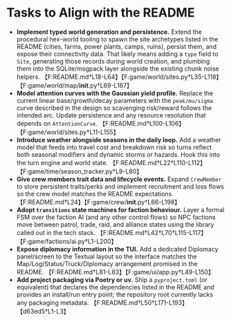 # Tasks to Align with the README

- **Implement typed world generation and persistence.** Extend the procedural hex-world tooling to spawn the site archetypes listed in the README (cities, farms, power plants, camps, ruins), persist them, and expose their connectivity data. That likely means adding a `type` field to `Site`, generating those records during world creation, and plumbing them into the SQLite/msgpack layer alongside the existing chunk noise helpers. 【F:README.md†L18-L64】【F:game/world/sites.py†L35-L118】【F:game/world/map/__init__.py†L69-L167】
- **Model attention curves with the Gaussian yield profile.** Replace the current linear base/growth/decay parameters with the `peak/mu/sigma` curve described in the design so scavenging risk/reward follows the intended arc. Update persistence and any resource resolution that depends on `AttentionCurve`. 【F:README.md†L100-L106】【F:game/world/sites.py†L11-L155】
- **Introduce weather alongside seasons in the daily loop.** Add a weather model that feeds into travel cost and breakdown risk so turns reflect both seasonal modifiers and dynamic storms or hazards. Hook this into the turn engine and world state. 【F:README.md†L22†L110-L112】【F:game/time/season_tracker.py†L9-L80】
- **Give crew members trait data and lifecycle events.** Expand `CrewMember` to store persistent traits/perks and implement recruitment and loss flows so the crew model matches the README expectations. 【F:README.md†L24】【F:game/crew/__init__.py†L66-L198】
- **Adopt `transitions` state machines for faction behaviour.** Layer a formal FSM over the faction AI (and any other control flows) so NPC factions move between patrol, trade, raid, and alliance states using the library called out in the tech stack. 【F:README.md†L42†L70†L115-L117】【F:game/factions/ai.py†L1-L200】
- **Expose diplomacy information in the TUI.** Add a dedicated Diplomacy panel/screen to the Textual layout so the interface matches the Map/Log/Status/Truck/Diplomacy arrangement promised in the README. 【F:README.md†L81-L83】【F:game/ui/app.py†L49-L150】
- **Add project packaging via Poetry or uv.** Ship a `pyproject.toml` (or equivalent) that declares the dependencies listed in the README and provides an install/run entry point; the repository root currently lacks any packaging metadata. 【F:README.md†L50†L171-L193】【d63ed5†L1-L3】
